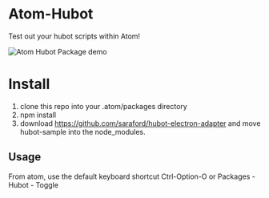 # Atom-Hubot

Test out your hubot scripts within Atom!

![Atom Hubot Package demo](https://cloud.githubusercontent.com/assets/11529908/18057791/4b381000-6dc6-11e6-9a82-154918e5ec3b.gif)

# Install

1. clone this repo into your .atom/packages directory
2. npm install
3. download https://github.com/saraford/hubot-electron-adapter and move hubot-sample into the node_modules. 

## Usage

From atom, use the default keyboard shortcut Ctrl-Option-O or Packages - Hubot - Toggle
